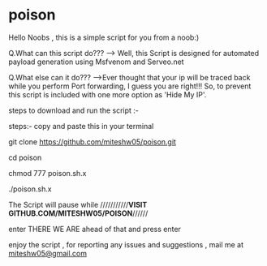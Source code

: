 # poison
 Hello Noobs , this is a simple script for you from a noob:)
 
 Q.What can this script do???
 --> Well, this Script is designed for automated payload generation using Msfvenom and Serveo.net
 
 Q.What else can it do???
 -->Ever thought that your ip will be traced back while you perform Port forwarding, I guess you are right!!!
    So, to prevent this script is included with one more option as 'Hide My IP'.

steps to download and run the script :-

steps:- copy and paste this in your terminal 


git clone https://github.com/miteshw05/poison.git

cd poison 

chmod 777 poison.sh.x

./poison.sh.x
 
 The Script will pause while ///////////********VISIT GITHUB.COM/MITESHW05/POISON********//////

enter THERE WE ARE ahead of that and press enter 

enjoy the script , for reporting any issues and suggestions , mail me at miteshw05@gmail.com

